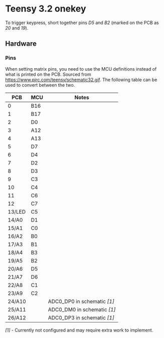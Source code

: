 # Teensy 3.2 onekey

To trigger keypress, short together pins *D5* and *B2* (marked on the PCB as *20* and *19*).

## Hardware

### Pins
When setting matrix pins, you need to use the MCU definitions instead of what is printed on the PCB. Sourced from <https://www.pjrc.com/teensy/schematic32.gif>. The following table can be used to convert between the two.

|  PCB   | MCU | Notes                       |
|------- |-----|-----------------------------|
| 0      | B16 |                             |
| 1      | B17 |                             |
| 2      | D0  |                             |
| 3      | A12 |                             |
| 4      | A13 |                             |
| 5      | D7  |                             |
| 6      | D4  |                             |
| 7      | D2  |                             |
| 8      | D3  |                             |
| 9      | C3  |                             |
| 10     | C4  |                             |
| 11     | C6  |                             |
| 12     | C7  |                             |
| 13/LED | C5  |                             |
| 14/A0  | D1  |                             |
| 15/A1  | C0  |                             |
| 16/A2  | B0  |                             |
| 17/A3  | B1  |                             |
| 18/A4  | B3  |                             |
| 19/A5  | B2  |                             |
| 20/A6  | D5  |                             |
| 21/A7  | D6  |                             |
| 22/A8  | C1  |                             |
| 23/A9  | C2  |                             |
| 24/A10 |     | ADC0_DP0 in schematic *[1]* |
| 25/A11 |     | ADC0_DM0 in schematic *[1]* |
| 26/A12 |     | ADC0_DP3 in schematic *[1]* |

*[1]* - Currently not configured and may require extra work to implement.
